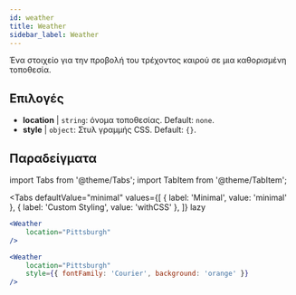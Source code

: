 ```yaml
---
id: weather 
title: Weather
sidebar_label: Weather
---
```


Ένα στοιχείο για την προβολή του τρέχοντος καιρού σε μια καθορισμένη τοποθεσία.

## Επιλογές

* __location__ | `string`: όνομα τοποθεσίας. Default: `none`.
* __style__ | `object`: Στυλ γραμμής CSS. Default: `{}`.


## Παραδείγματα

import Tabs from '@theme/Tabs';
import TabItem from '@theme/TabItem';

<Tabs
    defaultValue="minimal"
    values={[
        { label: 'Minimal', value: 'minimal' },
        { label: 'Custom Styling', value: 'withCSS' },
    ]}
    lazy
>
<TabItem value="minimal">

```jsx live
<Weather
    location="Pittsburgh"
/>
```

</TabItem>

<TabItem value="withCSS">

```jsx live
<Weather
    location="Pittsburgh"
    style={{ fontFamily: 'Courier', background: 'orange' }}
/>
```

</TabItem>

</Tabs>


